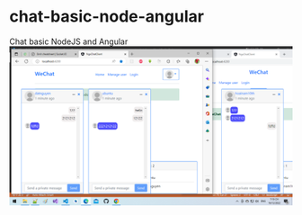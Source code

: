 # chat-basic-node-angular
Chat basic NodeJS and Angular
![alt text for screen readers](/chatnodeangular.png "Text to show on mouseover")
